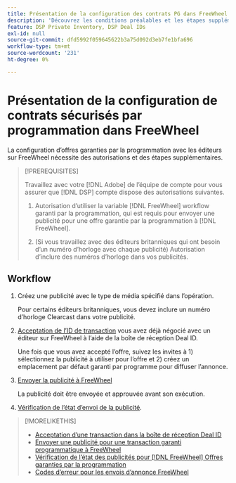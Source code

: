 ```yaml
---
title: Présentation de la configuration des contrats PG dans FreeWheel
description: 'Découvrez les conditions préalables et les étapes supplémentaires nécessaires à l’exécution de publicités pour des offres garanties par programmation avec les éditeurs sur FreeWheel. '
feature: DSP Private Inventory, DSP Deal IDs
exl-id: null
source-git-commit: dfd5992f059645622b3a75d092d3eb7fe1bfa696
workflow-type: tm+mt
source-wordcount: '231'
ht-degree: 0%

---
```


# Présentation de la configuration de contrats sécurisés par programmation dans FreeWheel

La configuration d’offres garanties par la programmation avec les éditeurs sur FreeWheel nécessite des autorisations et des étapes supplémentaires.

>[!PREREQUISITES]
>
>Travaillez avec votre [!DNL Adobe] de l’équipe de compte pour vous assurer que [!DNL DSP] compte dispose des autorisations suivantes.
>
>1. Autorisation d’utiliser la variable [!DNL FreeWheel] workflow garanti par la programmation, qui est requis pour envoyer une publicité pour une offre garantie par la programmation à [!DNL FreeWheel].
>
>1. (Si vous travaillez avec des éditeurs britanniques qui ont besoin d’un numéro d’horloge avec chaque publicité) Autorisation d’inclure des numéros d’horloge dans vos publicités.


## Workflow

1. Créez une publicité avec le type de média spécifié dans l’opération.

   Pour certains éditeurs britanniques, vous devez inclure un numéro d’horloge Clearcast dans votre publicité.

1. [Acceptation de l’ID de transaction](#programmatic-guaranteed-set-up.md#pg-setup-deal-id-inbox) vous avez déjà négocié avec un éditeur sur FreeWheel à l’aide de la boîte de réception Deal ID.

   Une fois que vous avez accepté l’offre, suivez les invites à 1) sélectionnez la publicité à utiliser pour l’offre et 2) créez un emplacement par défaut garanti par programme pour diffuser l’annonce.

1. [Envoyer la publicité à FreeWheel](freewheel-submit.md)

   La publicité doit être envoyée et approuvée avant son exécution.

1. [Vérification de l’état d’envoi de la publicité](freewheel-check-status.md).

>[!MORELIKETHIS]
>
>* [Acceptation d’une transaction dans la boîte de réception Deal ID](deal-id-inbox-accept.md)
>* [Envoyer une publicité pour une transaction garanti programmatique à FreeWheel](freewheel-submit.md)
>* [Vérification de l’état des publicités pour [!DNL FreeWheel] Offres garanties par la programmation](freewheel-check-status.md)
>* [Codes d’erreur pour les envois d’annonce FreeWheel](freewheel-error-codes.md)

